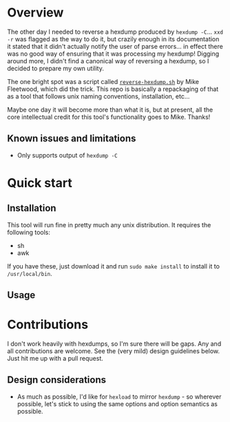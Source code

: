 # Overview
The other day I needed to reverse a hexdump produced by `hexdump -C`... `xxd -r` was flagged as the way to do it, but crazily enough in its documentation it stated that it didn't actually notify the user of parse errors... in effect there was no good way of ensuring that it was processing my hexdump!  Digging around more, I didn't find a canonical way of reversing a hexdump, so I decided to prepare my own utility.

The one bright spot was a script called [`reverse-hexdump.sh`](https://github.com/mfleetwo/reverse-hexdump) by Mike Fleetwood, which did the trick.  This repo is basically a repackaging of that as a tool that follows unix naming conventions, installation, etc...

Maybe one day it will become more than what it is, but at present, all the core intellectual credit for this tool's functionality goes to Mike.  Thanks!

## Known issues and limitations
  - Only supports output of `hexdump -C`

# Quick start

## Installation
This tool will run fine in pretty much any unix distribution.  It requires the following tools:
  - sh
  - awk

If you have these, just download it and run `sudo make install` to install it to `/usr/local/bin`.

## Usage

# Contributions
I don't work heavily with hexdumps, so I'm sure there will be gaps.  Any and all contributions are welcome.  See the (very mild) design guidelines below.  Just hit me up with a pull request.

## Design considerations
  - As much as possible, I'd like for `hexload` to mirror `hexdump` - so wherever possible, let's stick to using the same options and option semantics as possible.
